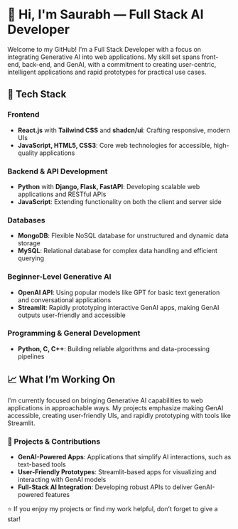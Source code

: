 # 👋 Hi, I'm Saurabh — Full Stack AI Developer

Welcome to my GitHub! I'm a Full Stack Developer with a focus on integrating Generative AI into web applications. My skill set spans front-end, back-end, and GenAI, with a commitment to creating user-centric, intelligent applications and rapid prototypes for practical use cases.

## 🔧 Tech Stack

### Frontend
- **React.js** with **Tailwind CSS** and **shadcn/ui**: Crafting responsive, modern UIs
- **JavaScript, HTML5, CSS3**: Core web technologies for accessible, high-quality applications

### Backend & API Development
- **Python** with **Django, Flask, FastAPI**: Developing scalable web applications and RESTful APIs
- **JavaScript**: Extending functionality on both the client and server side

### Databases
- **MongoDB**: Flexible NoSQL database for unstructured and dynamic data storage
- **MySQL**: Relational database for complex data handling and efficient querying

### Beginner-Level Generative AI
- **OpenAI API**: Using popular models like GPT for basic text generation and conversational applications
- **Streamlit**: Rapidly prototyping interactive GenAI apps, making GenAI outputs user-friendly and accessible

### Programming & General Development
- **Python, C, C++**: Building reliable algorithms and data-processing pipelines

## 📈 What I’m Working On
I'm currently focused on bringing Generative AI capabilities to web applications in approachable ways. My projects emphasize making GenAI accessible, creating user-friendly UIs, and rapidly prototyping with tools like Streamlit.

### 🚀 Projects & Contributions
- **GenAI-Powered Apps**: Applications that simplify AI interactions, such as text-based tools
- **User-Friendly Prototypes**: Streamlit-based apps for visualizing and interacting with GenAI models
- **Full-Stack AI Integration**: Developing robust APIs to deliver GenAI-powered features


⭐️ If you enjoy my projects or find my work helpful, don’t forget to give a star!
